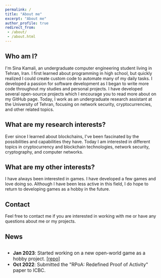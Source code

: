 ```yaml
---
permalink: /
title: "About me"
excerpt: "About me"
author_profile: true
redirect_from: 
 - /about/
 - /about.html
---
```


## Who am I?

I'm Sina Kamali, an undergraduate computer engineering student living in Tehran, Iran. I first learned about programming in high school, but quickly realized I could create custom code to automate many of my daily tasks. I developed a passion for software development as I began to write more code throughout my studies and personal projects. I have developed several open-source projects which I encourage you to read more about on my GitHub page. Today, I work as an undergraduate research assistant at the University of Tehran, focusing on network security, cryptocurrencies, and other related topics.

## What are my research interests?

Ever since I learned about blockchains, I've been fascinated by the possibilities and capabilities they have. Today I am interested in different topics in cryptocurrency and blockchain technologies, network security, cryptography, and computer networks.

## What are my other interests?

I have always been interested in games. I have developed a few games and love doing so. Although I have been less active in this field, I do hope to return to developing games as a hobby in the future.

## Contact

Feel free to contact me if you are interested in working with me or have any questions about me or my projects.

## News

<font size="3">
<div style="overflow-y: auto; max-height: 300px; padding-right: 10px; font-size: 15.5px;">
<ul>
    <li>
		<b>Jan 2023</b>: Started working on a new open-world game as a hobby project. <a href="https://github.com/kamali-sina/bullet-time">[repo]</a>
	</li>
	<li>
		<b>Oct 2022</b>: Submitted the "RPoA: Redefined Proof of Activity" paper to ICBC.
	</li>
</ul>
</div>
</font>
